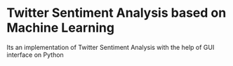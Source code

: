 # Twitter Sentiment Analysis based on Machine Learning 
 Its an implementation of Twitter Sentiment Analysis with the help of GUI interface on Python
